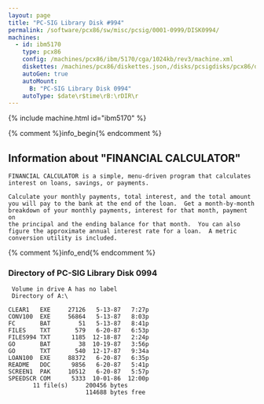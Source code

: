 ```yaml
---
layout: page
title: "PC-SIG Library Disk #994"
permalink: /software/pcx86/sw/misc/pcsig/0001-0999/DISK0994/
machines:
  - id: ibm5170
    type: pcx86
    config: /machines/pcx86/ibm/5170/cga/1024kb/rev3/machine.xml
    diskettes: /machines/pcx86/diskettes.json,/disks/pcsigdisks/pcx86/diskettes.json
    autoGen: true
    autoMount:
      B: "PC-SIG Library Disk 0994"
    autoType: $date\r$time\rB:\rDIR\r
---
```


{% include machine.html id="ibm5170" %}

{% comment %}info_begin{% endcomment %}

## Information about "FINANCIAL CALCULATOR"

    FINANCIAL CALCULATOR is a simple, menu-driven program that calculates
    interest on loans, savings, or payments.
    
    Calculate your monthly payments, total interest, and the total amount
    you will pay to the bank at the end of the loan.  Get a month-by-month
    breakdown of your monthly payments, interest for that month, payment on
    the principal and the ending balance for that month.  You can also
    figure the approximate annual interest rate for a loan.  A metric
    conversion utility is included.
{% comment %}info_end{% endcomment %}


### Directory of PC-SIG Library Disk 0994

     Volume in drive A has no label
     Directory of A:\

    CLEAR1   EXE     27126   5-13-87   7:27p
    CONV100  EXE     56864   5-13-87   8:03p
    FC       BAT        51   5-13-87   8:41p
    FILES    TXT       579   6-20-87   6:53p
    FILES994 TXT      1185  12-18-87   2:24p
    GO       BAT        38  10-19-87   3:56p
    GO       TXT       540  12-17-87   9:34a
    LOAN100  EXE     88372   6-20-87   6:35p
    README   DOC      9856   6-20-87   5:41p
    SCREEN1  PAK     10512   6-20-87   5:57p
    SPEEDSCR COM      5333  10-01-86  12:00p
           11 file(s)     200456 bytes
                          114688 bytes free
